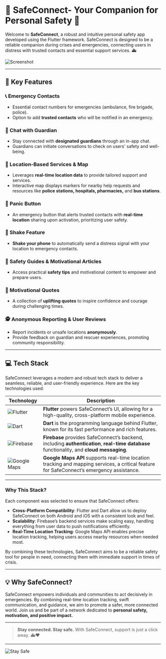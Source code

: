 # 🚨 SafeConnect- Your Companion for Personal Safety 🚨


Welcome to **SafeConnect**, a robust and intuitive personal safety app developed using the Flutter framework. SafeConnect is designed to be a reliable companion during crises and emergencies, connecting users in distress with trusted contacts and essential support services. 🚑

![Screenshot](./assets/sc.png)

---

## 🌟 Key Features

### 📞 Emergency Contacts
- Essential contact numbers for emergencies (ambulance, fire brigade, police).
- Option to add **trusted contacts** who will be notified in an emergency.

### 💬 Chat with Guardian
- Stay connected with **designated guardians** through an in-app chat.
- Guardians can initiate conversations to check on users' safety and well-being.

### 📍 Location-Based Services & Map
- Leverages **real-time location data** to provide tailored support and services.
- Interactive map displays markers for nearby help requests and resources like **police stations, hospitals, pharmacies,** and **bus stations**.

### 🚨 Panic Button
- An emergency button that alerts trusted contacts with **real-time location** sharing upon activation, prioritizing user safety.

### 📳 Shake Feature
- **Shake your phone** to automatically send a distress signal with your location to emergency contacts.

### 📘 Safety Guides & Motivational Articles
- Access practical **safety tips** and motivational content to empower and prepare users.

### 💪 Motivational Quotes
- A collection of **uplifting quotes** to inspire confidence and courage during challenging times.

### 🕵️ Anonymous Reporting & User Reviews
- Report incidents or unsafe locations **anonymously**.
- Provide feedback on guardian and rescuer experiences, promoting community responsibility.

---

## 💻 Tech Stack

SafeConnect leverages a modern and robust tech stack to deliver a seamless, reliable, and user-friendly experience. Here are the key technologies used:

| Technology       | Description |
|------------------|-------------|
| ![Flutter](https://img.shields.io/badge/Flutter-%2302569B.svg?style=for-the-badge&logo=flutter&logoColor=white) | **Flutter** powers SafeConnect’s UI, allowing for a high-quality, cross-platform mobile experience. |
| ![Dart](https://img.shields.io/badge/Dart-%230175C2.svg?style=for-the-badge&logo=dart&logoColor=white) | **Dart** is the programming language behind Flutter, known for its fast performance and rich features. |
| ![Firebase](https://img.shields.io/badge/Firebase-%23FFCA28.svg?style=for-the-badge&logo=firebase&logoColor=black) | **Firebase** provides SafeConnect’s backend, including **authentication**, **real-time database** functionality, and **cloud messaging**. |
| ![Google Maps](https://img.shields.io/badge/Google%20Maps-%234285F4.svg?style=for-the-badge&logo=google-maps&logoColor=white) | **Google Maps API** supports real-time location tracking and mapping services, a critical feature for SafeConnect’s emergency assistance. |

---

### Why This Stack?

Each component was selected to ensure that SafeConnect offers:

- **Cross-Platform Compatibility**: Flutter and Dart allow us to deploy SafeConnect on both Android and iOS with a consistent look and feel.
- **Scalability**: Firebase’s backend services make scaling easy, handling everything from user data to push notifications efficiently.
- **Real-Time Location Tracking**: Google Maps API enables precise location tracking, helping users access nearby resources when needed most.

By combining these technologies, SafeConnect aims to be a reliable safety tool for people in need, connecting them with immediate support in times of crisis.

---


## 💡 Why SafeConnect?

SafeConnect empowers individuals and communities to act decisively in emergencies. By combining real-time location tracking, swift communication, and guidance, we aim to promote a safer, more connected world. Join us and be part of a network dedicated to **personal safety, motivation, and positive impact.**


---

> **Stay connected. Stay safe.** With SafeConnect, support is just a click away. 🚑❤️

---

![Stay Safe](https://img.shields.io/badge/Stay_Safe-Connect_Together-red?style=for-the-badge&logo=appveyor)

